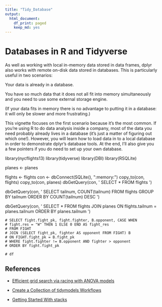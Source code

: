 ```yaml
---
title: "Tidy_Database"
output:
  html_document:
    df_print: paged
    keep_md: yes
---
```


# Databases in R and Tidyverse 

As well as working with local in-memory data stored in data frames, dplyr also works with remote on-disk data stored in databases. This is particularly useful in two scenarios:

Your data is already in a database.

You have so much data that it does not all fit into memory simultaneously and you need to use some external storage engine.

(If your data fits in memory there is no advantage to putting it in a database: it will only be slower and more frustrating.)

This vignette focuses on the first scenario because it’s the most common. If you’re using R to do data analysis inside a company, most of the data you need probably already lives in a database (it’s just a matter of figuring out which one!). However, you will learn how to load data in to a local database in order to demonstrate dplyr’s database tools. At the end, I’ll also give you a few pointers if you do need to set up your own database.



library(nycflights13)
library(tidyverse)
library(DBI)
library(RSQLite)

planes <- planes

flights <- flights
con <- dbConnect(SQLite(), ":memory:")
copy_to(con, flights)
copy_to(con, planes)
dbGetQuery(con, '
SELECT * 
FROM flights
           ')



dbGetQuery(con, '
SELECT tailnum, COUNT(tailnum)
FROM flights
GROUP BY tailnum
ORDER BY COUNT(tailnum) DESC
           ')


dbGetQuery(con, '
SELECT *
FROM flights
JOIN planes
ON flights.tailnum = planes.tailnum
ORDER BY planes.tailnum
           ')




```{sql, connection = con, output.var = "df"}
# SELECT fight.fight_pk, fight.fighter, B.opponent, CASE WHEN 
# fight.res = "W" THEN 1 ELSE 0 END AS fight_res
# FROM FIGHT
# JOIN (SELECT fight_pk, fighter AS opponent FROM FIGHT) B
# ON FIGHT.fight_pk = B.fight_pk
# WHERE fight.fighter != B.opponent AND fighter > opponent
# ORDER BY fight.fight_pk
 ```

```{r}
# df
```



## References




+ [Efficient grid search via racing with ANOVA models](https://rdbsql.rsquaredacademy.com/dbi.html)

+ [Create a Collection of tidymodels Workflows](https://cran.r-project.org/web/packages/dbplyr/vignettes/dbplyr.html)

+ [Getting Started With stacks](https://github.com/andrew-couch/Tidy-Tuesday/blob/master/Season%201/Scripts/TidyTuesdayDatabase.Rmd)

